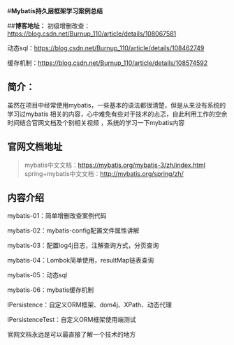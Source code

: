 
#**Mybatis持久层框架学习案例总结**

##**博客地址：**
初级增删改查：https://blog.csdn.net/Burnup_110/article/details/108067581

动态sql：https://blog.csdn.net/Burnup_110/article/details/108462749

缓存机制：https://blog.csdn.net/Burnup_110/article/details/108574592
## 简介：
虽然在项目中经常使用mybatis，一些基本的语法都很清楚，但是从来没有系统的学习过mybatis
相关的内容，心中难免有些对于技术的忐忑，自此利用工作的空余时间结合官网文档及个别相关视频
，系统的学习一下mybatis内容

## 官网文档地址
> mybatis中文文档：https://mybatis.org/mybatis-3/zh/index.html
> spring+mybatis中文文档：http://mybatis.org/spring/zh/

## 内容介绍
mybatis-01：简单增删改查案例代码

mybatis-02：mybatis-config配置文件属性讲解

mybatis-03：配置log4j日志，注解查询方式，分页查询

mybatis-04：Lombok简单使用，resultMap链表查询

mybatis-05：动态sql

mybatis-06：mybatis缓存机制 

IPersistence：自定义ORM框架、dom4j、XPath、动态代理

IPersistenceTest：自定义ORM框架使用端测试

官网文档永远是可以最直接了解一个技术的地方